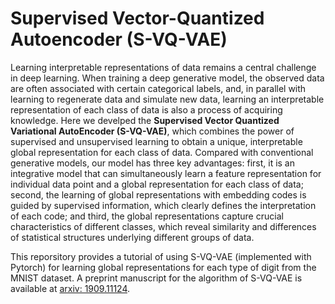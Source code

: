 # Supervised Vector-Quantized Autoencoder (S-VQ-VAE)

Learning interpretable representations of data remains a central challenge in deep learning. When training a deep generative model, the observed data are often associated with certain categorical labels, and, in parallel with learning to regenerate data and simulate new data, learning an interpretable representation of each class of data is also a process of acquiring knowledge. Here we develped the **Supervised Vector Quantized Variational AutoEncoder (S-VQ-VAE)**, which combines the power of supervised and unsupervised learning to obtain a unique, interpretable global representation for each class of data. Compared with conventional generative models, our model has three key advantages: first, it is an integrative model that can simultaneously learn a feature representation for individual data point and a global representation for each class of data; second, the learning of global representations with embedding codes is guided by supervised information, which clearly defines the interpretation of each code; and third, the global representations capture crucial characteristics of different classes, which reveal similarity and differences of statistical structures underlying different groups of data.

This reporsitory provides a tutorial of using S-VQ-VAE (implemented with Pytorch) for learning global representations for each type of digit from the MNIST dataset. A preprint manuscript for the algorithm of S-VQ-VAE is available at [arxiv: 1909.11124](https://arxiv.org/abs/1909.11124).
